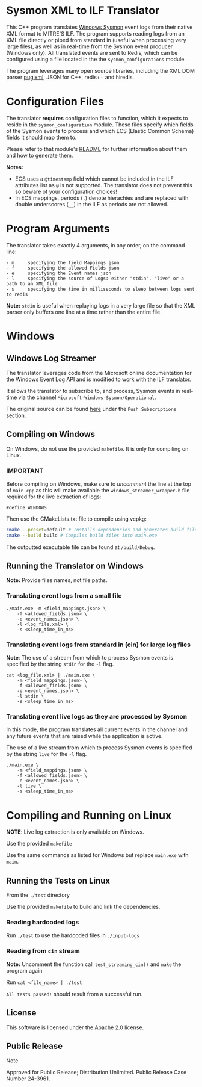 # Sysmon XML to ILF Translator
This C++ program translates [Windows Sysmon](https://learn.microsoft.com/en-us/sysinternals/downloads/sysmon) event logs from their native XML format to MITRE'S ILF. The program supports reading logs from an XML file directly or piped from standard in (useful when processing very large files), as well as in real-time from the Sysmon event producer (Windows only). All translated events are sent to Redis, which can be configured using a file located in the the `sysmon_configurations` module. 

The program leverages many open source libraries, including the XML DOM parser [pugixml](https://pugixml.org/), JSON for C++, redis++ and hiredis.

# Configuration Files
The translator **requires** configuration files to function, which it expects to reside in the `sysmon_configuration` module. These files specify which fields of the Sysmon events to process and which ECS (Elastic Common Schema) fields it should map them to. 

Please refer to that module's [README](https://github.com/mitre/sysmon-config) for further information about them and how to generate them. 

**Notes:** 

- ECS uses a `@timestamp` field which cannot be included in the ILF attributes list as `@` is not supported. The translator does not prevent this so beware of your configuration choices!
- In ECS mappings, periods (`.`) denote hierachies and are replaced with double underscores (`__`) in the ILF as periods are not allowed.

# Program Arguments
The translator takes exactly 4 arguments, in any order, on the command line:
```
- m     specifying the field Mappings json 
- f     specifying the allowed Fields json
- e     specifying the Event names json
- l     specifying the source of Logs: either "stdin", "live" or a path to an XML file
- s     specifying the time in milliseconds to sleep between logs sent to redis
```
**Note:** `stdin` is useful when replaying logs in a very large file so that the XML parser only buffers one line at a time rather than the entire file.

# Windows
## Windows Log Streamer
The translator leverages code from the Microsoft online documentation for the Windows Event Log API and is modified to work with the ILF translator.

It allows the translator to subscribe to, and process, Sysmon events in real-time via the channel `Microsoft-Windows-Sysmon/Operational`.

The original source can be found [here](https://learn.microsoft.com/en-us/windows/win32/wes/subscribing-to-events) under the `Push Subscriptions` section.

## Compiling on Windows
On Windows, do not use the provided `makefile`. It is only for compiling on Linux.

### **IMPORTANT**
Before compiling on Windows, make sure to *uncomment* the line at the top of `main.cpp` as this will make available the `windows_streamer_wrapper.h` file required for the live extraction of logs:
```
#define WINDOWS
```

Then use the CMakeLists.txt file to compile using vcpkg: 

```sh
cmake --preset=default # Installs dependencies and generates build files
cmake --build build # Compiles build files into main.exe
``` 

The outputted executable file can be found at `/build/Debug`.

## Running the Translator on Windows
**Note:** Provide files names, not file paths.

### Translating event logs from a small file
```
./main.exe -m <field_mappings.json> \
    -f <allowed_fields.json> \
    -e <event_names.json> \
    -l <log_file.xml> \
    -s <sleep_time_in_ms>
```

### Translating event logs from standard in (cin) for large log files
**Note**: The use of a stream from which to process Sysmon events is specified by the string `stdin` for the `-l` flag.
```
cat <log_file.xml> | ./main.exe \ 
    -m <field_mappings.json> \
    -f <allowed_fields.json> \
    -e <event_names.json> \
    -l stdin \
    -s <sleep_time_in_ms>
```

### Translating event live logs as they are processed by Sysmon
 In this mode, the program translates all current events in the channel and any future events that are raised while the application is active.

 The use of a live stream from which to process Sysmon events is specified by the string `live` for the `-l` flag.

```
./main.exe \ 
    -m <field_mappings.json> \
    -f <allowed_fields.json> \
    -e <event_names.json> \
    -l live \
    -s <sleep_time_in_ms>
```

# Compiling and Running on Linux
**NOTE**: Live log extraction is only available on Windows.

Use the provided `makefile`

Use the same commands as listed for Windows but replace `main.exe` with `main`.

## Running the Tests on Linux
From the `./test` directory

Use the provided `makefile` to build and link the dependencies.

### Reading hardcoded logs
Run `./test` to use the hardcoded files in `./input-logs`

### Reading from `cin` stream
**Note:** Uncomment the function call `test_streaming_cin()` and `make` the program again

Run `cat <file_name> | ./test`

`All tests passed!` should result from a successful run.

## License

This software is licensed under the Apache 2.0 license.

## Public Release

> [!NOTE]
> Approved for Public Release; Distribution Unlimited. Public Release Case
> Number 24-3961.
